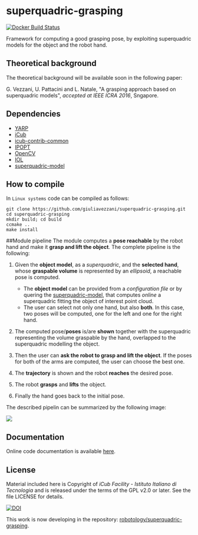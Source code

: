 # superquadric-grasping

[![Docker Build Status](https://img.shields.io/docker/build/icra2017/superquadric-grasping.svg)](https://hub.docker.com/r/icra2017/superquadric-grasping/)

Framework for computing a good grasping pose, by exploiting superquadric models for the object and the robot hand.

## Theoretical background
The theoretical background will be available soon in the following paper:

G. Vezzani, U. Pattacini and L. Natale, "A grasping approach based on superquadric models", _accepted at IEEE ICRA 2016_, Sngapore.

## Dependencies
- [YARP](https://github.com/robotology/yarp)
- [iCub](https://github.com/robotology/icub-main)
- [icub-contrib-common](https://github.com/robotology/icub-contrib-common)
- [IPOPT](https://projects.coin-or.org/Ipopt)
- [OpenCV](http://opencv.org/)
- [IOL](https://github.com/robotology/iol)
- [superquadric-model](https://github.com/robotology/superquadric-model)

## How to compile
In `Linux systems` code can be compiled as follows:
```
git clone https://github.com/giuliavezzani/superquadric-grasping.git
cd superquadric-grasping
mkdir build; cd build
ccmake ..
make install
```

##Module pipeline
The module computes a <b> pose reachable</b> by the robot hand and  make it <b>grasp and lift the object</b>.
The complete pipeline is the following:

1. Given the <b>object model</b>, as a _superquadric_, and the <b> selected hand</b>, whose **graspable volume** is represented by an _ellipsoid_, a reachable pose  is computed. 
    - The  **object model** can be provided from a _configuration file_ or by quering the [superquadric-model](https://github.com/robotology/superquadric-model), that computes _online_ a superquadric fitting the object of interest point cloud. 
    - The user can select not only one hand, but also **both**. In this case, two poses will be computed, one for the left and one for the right hand.
    
2. The computed pose/<b>poses</b> is/are <b>shown</b> together with the superquadric representing the volume graspable by the hand, overlapped to the superquadric modelling the object.
3. Then the user can  **ask the robot to grasp and lift the object**. If the poses for both of the arms are computed, the user can choose the best one.
4. The <b>trajectory</b> is shown and the robot <b>reaches</b> the desired pose.
5. The robot <b>grasps</b> and <b>lifts</b> the object.
6. Finally the hand goes back to the initial pose.

The described pipelin can be summarized by the following image:

<img src="https://github.com/giuliavezzani/superquadric-grasping/blob/master/misc/superquadric-grasping.png">

## Documentation
Online code documentation is available [here](https://giuliavezzani.github.io/superquadric-grasping).

## License
Material included here is Copyright of _iCub Facility - Istituto Italiano di Tecnologia_
and is released under the terms of the GPL v2.0 or later. See the file LICENSE for details.

[![DOI](https://zenodo.org/badge/54572419.svg)](https://zenodo.org/badge/latestdoi/54572419)

This work is now developing in the repository: [robotology/superquadric-grasping](https://github.com/robotology/superquadric-grasping).



